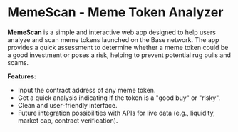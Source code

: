 # MemeScan - Meme Token Analyzer 
<p> <strong>MemeScan</strong> is a simple and interactive web app designed to help users analyze and scan meme tokens launched on the Base network. The app provides a quick assessment to determine whether a meme token could be a good investment or poses a risk, helping to prevent potential rug pulls and scams.</p>

<strong>Features:</strong>

- Input the contract address of any meme token.
- Get a quick analysis indicating if the token is a "good buy" or "risky".
- Clean and user-friendly interface.
- Future integration possibilities with APIs for live data (e.g., liquidity, market cap, contract verification).
